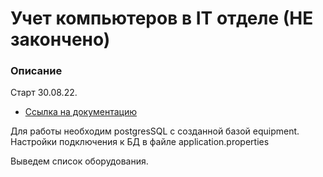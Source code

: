# Учет компьютеров в IT отделе (НЕ закончено) 

### Описание

Старт 30.08.22.

* [Ссылка на документацию](https://github.com/Dvorneg/it)

Для работы необходим postgresSQL с созданной базой equipment.
Настройки подключения к БД в файле application.properties

Выведем список оборудования.
